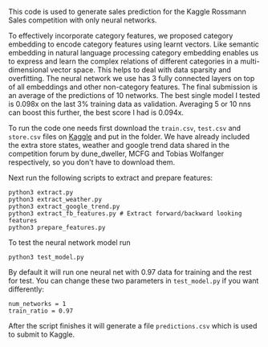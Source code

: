 This code is used to generate sales prediction for the Kaggle Rossmann Sales competition with only neural networks.

To effectively incorporate category features, we proposed category embedding to encode category features using learnt vectors. Like semantic embedding in natural language processing category embedding enables us to express and learn the complex relations of different categories in a multi-dimensional vector space. This helps to deal with data sparsity and overfitting. The neural network we use has 3 fully connected layers on top of all embeddings and other non-category features. The final submission is an average of the predictions of 10 networks. The best single model I tested is 0.098x on the last 3% training data as validation. Averaging 5 or 10 nns can boost this further, the best score I had is 0.094x.

To run the code one needs first download the `train.csv`, `test.csv` and `store.csv` files on [Kaggle](https://www.kaggle.com/c/rossmann-store-sales) and put in the folder. We have already included the extra store states, weather and google trend data shared in the competition forum by dune_dweller, MCFG and Tobias Wolfanger respectively, so you don't have to download them.

Next run the following scripts to extract and prepare features:

```
python3 extract.py
python3 extract_weather.py
python3 extract_google_trend.py
python3 extract_fb_features.py # Extract forward/backward looking features
python3 prepare_features.py
``` 

To test the neural network model run

```
python3 test_model.py
```

By default it will run one neural net with 0.97 data for training and the rest for test. You can change these two parameters in `test_model.py` if you want differently:

```
num_networks = 1
train_ratio = 0.97
```

After the script finishes it will generate a file `predictions.csv` which is used to submit to Kaggle.